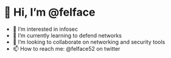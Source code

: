 # 👋 Hi, I’m @felface
- 👀 I’m interested in infosec
- 🌱 I’m currently learning to defend networks
- 💞️ I’m looking to collaborate on networking and security tools
- 📫 How to reach me: @felface52 on twitter
